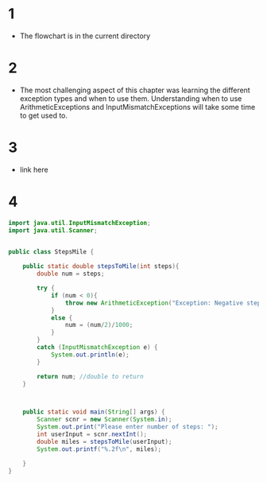 # 1
* The flowchart is in the current directory

# 2
* The most challenging aspect of this chapter was learning the different exception types and when to use them. Understanding when to use ArithmeticExceptions and InputMismatchExceptions will take some time to get used to.

# 3
* link here

# 4
```java
import java.util.InputMismatchException;
import java.util.Scanner;


public class StepsMile {
    
    public static double stepsToMile(int steps){
        double num = steps;

        try {   
            if (num < 0){
                throw new ArithmeticException("Exception: Negative step count entered.");
            }
            else {
                num = (num/2)/1000;
            }
        }  
        catch (InputMismatchException e) {
            System.out.println(e);
        }

        return num; //double to return
    }



    public static void main(String[] args) {
        Scanner scnr = new Scanner(System.in);
        System.out.print("Please enter number of steps: ");
        int userInput = scnr.nextInt();
        double miles = stepsToMile(userInput);
        System.out.printf("%.2f\n", miles);

    }
}

```
